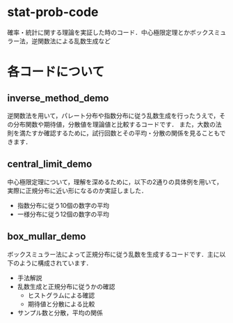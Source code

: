 # stat-prob-code
確率・統計に関する理論を実証した時のコード．中心極限定理とかボックスミュラー法，逆関数法による乱数生成など

# 各コードについて
## inverse_method_demo
逆関数法を用いて，パレート分布や指数分布に従う乱数生成を行ったうえで，その分布関数や期待値，分散値を理論値と比較するコードです．
また，大数の法則を満たすか確認するために，試行回数とその平均・分散の関係を見ることもできます．

## central_limit_demo

中心極限定理について，理解を深めるために，以下の2通りの具体例を用いて，実際に正規分布に近い形になるのか実証しました．

- 指数分布に従う10個の数字の平均
- 一様分布に従う12個の数字の平均

## box_mullar_demo
ボックスミュラー法によって正規分布に従う乱数を生成するコードです．主に以下のように構成されています．
- 手法解説
- 乱数生成と正規分布に従うかの確認
  - ヒストグラムによる確認
  - 期待値と分散による比較
- サンプル数と分散，平均の関係
